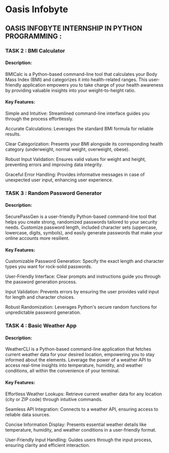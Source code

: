 # Oasis Infobyte

## OASIS INFOBYTE INTERNSHIP IN PYTHON PROGRAMMING :

### TASK 2 : BMI Calculator

#### Description:

BMICalc is a Python-based command-line tool that calculates your Body Mass Index (BMI) and categorizes it into health-related ranges. This user-friendly application empowers you to take charge of your health awareness by providing valuable insights into your weight-to-height ratio.

#### Key Features:

Simple and Intuitive: Streamlined command-line interface guides you through the process effortlessly.

Accurate Calculations: Leverages the standard BMI formula for reliable results.

Clear Categorization: Presents your BMI alongside its corresponding health category (underweight, normal weight, overweight, obese).

Robust Input Validation: Ensures valid values for weight and height, preventing errors and improving data integrity.

Graceful Error Handling: Provides informative messages in case of unexpected user input, enhancing user experience.


### TASK 3 : Random Password Generator

#### Description:

SecurePassGen is a user-friendly Python-based command-line tool that helps you create strong, randomized passwords tailored to your security needs.  Customize password length, included character sets (uppercase, lowercase, digits, symbols), and easily generate passwords that make your online accounts more resilient.

#### Key Features:

Customizable Password Generation: Specify the exact length and character types you want for rock-solid passwords.

User-Friendly Interface: Clear prompts and instructions guide you through the password generation process.

Input Validation: Prevents errors by ensuring the user provides valid input for length and character choices.

Robust Randomization: Leverages Python's secure random functions for unpredictable password generation.


### TASK 4 : Basic Weather App

#### Description:

WeatherCLI is a Python-based command-line application that fetches current weather data for your desired location, empowering you to stay informed about the elements. Leverage the power of a weather API to access real-time insights into temperature, humidity, and weather conditions, all within the convenience of your terminal.

#### Key Features:

Effortless Weather Lookups: Retrieve current weather data for any location (city or ZIP code) through intuitive commands.

Seamless API Integration: Connects to a weather API, ensuring access to reliable data sources.

Concise Information Display: Presents essential weather details like temperature, humidity, and weather conditions in a user-friendly format.

User-Friendly Input Handling: Guides users through the input process, ensuring clarity and efficient interaction.

